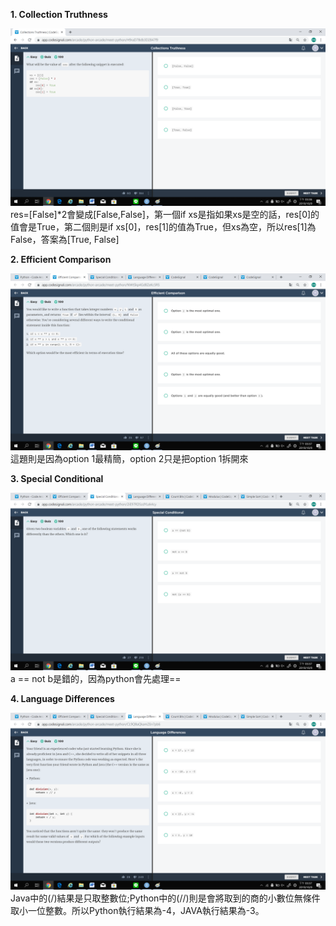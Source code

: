 **1. Collection Truthness**

![](https://github.com/jason880111/My-learning-note/blob/master/image/1.png)
res=[False]*2會變成[False,False]，第一個if xs是指如果xs是空的話，res[0]的值會是True，第二個則是if xs[0]，res[1]的值為True，但xs為空，所以res[1]為False，答案為[True, False]


**2. Efficient Comparison**

![](https://github.com/jason880111/My-learning-note/blob/master/image/2.png)
這題則是因為option 1最精簡，option 2只是把option 1拆開來


**3. Special Conditional**

![](https://github.com/jason880111/My-learning-note/blob/master/image/3.png)
a == not b是錯的，因為python會先處理==


**4. Language Differences**

![](https://github.com/jason880111/My-learning-note/blob/master/image/4.png)
Java中的(/)結果是只取整數位;Python中的(//)則是會將取到的商的小數位無條件取小一位整數。所以Python執行結果為-4，JAVA執行結果為-3。

